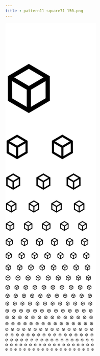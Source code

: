 ```yaml
---
title : pattern11 square71 150.png
---
```

![pattern11_square71_150.png](../img/pattern11_square71_150.png)
